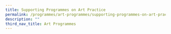 ```yaml
---
title: Supporting Programmes on Art Practice
permalink: /programmes/art-programmes/supporting-programmes-on-art-practice/
description: ""
third_nav_title: Art Programmes
---
```

